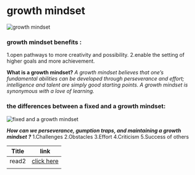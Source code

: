 #  growth mindset
![growth mindset](https://3kllhk1ibq34qk6sp3bhtox1-wpengine.netdna-ssl.com/wp-content/uploads/2015/11/growth-mindset.png) 

### growth mindset benefits :
1.open pathways to more creativity and possibility.
2.enable the setting of higher goals and more achievement.

**What is a growth mindset?**
*A growth mindset believes that one’s fundamental abilities can be developed through perseverance and effort; intelligence and talent are simply good starting points. A growth mindset is synonymous with a love of learning.*

### the differences between a fixed and a growth mindset:
 ![fixed and a growth mindset](https://3kllhk1ibq34qk6sp3bhtox1-wpengine.netdna-ssl.com/wp-content/uploads/NewGrowthMindset2.png)


***How can we perseverance, gumption traps, and maintaining a growth mindset ?***
 1.Challenges
 2.Obstacles
 3.Effort
 4.Criticism
 5.Success of others

| Title         | link                                              |
| ------------- | ------------------------------------------------- |
| read2         | [click here ](https://barqawiii.github.io/reading-notes/ )       |
|               |                                                   |         
 


